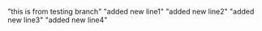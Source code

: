 "this is from testing branch" 
"added new line1" 
"added new line2" 
"added new line3" 
"added new line4" 
